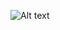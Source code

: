 
 

 
 
 ![Alt text](https://i.postimg.cc/XJDwvDmr/Untitled698-20241008194521.png)


                              
                                      
